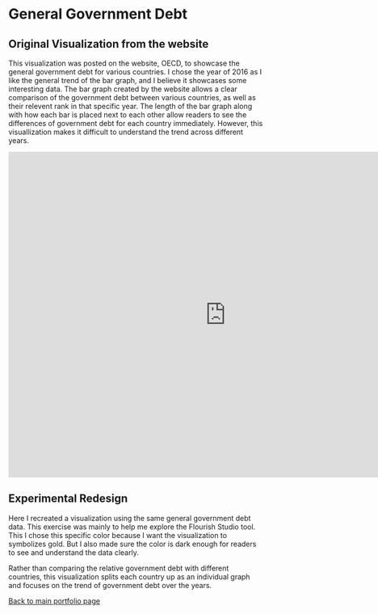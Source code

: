 # General Government Debt 
## Original Visualization from the website
This visualization was posted on the website, OECD, to showcase the general government debt for various countries. I chose the year of 2016 as I like the general trend of the bar graph, and I believe it showcases some interesting data. The bar graph created by the website allows a clear comparison of the government debt between various countries, as well as their relevent rank in that specific year. The length of the bar graph along with how each bar is placed next to each other allow readers to see the differences of government debt for each country immediately. However, this visuallization makes it difficult to understand the trend across different years.
<iframe src="https://data.oecd.org/chart/6gKv" width="860" height="645" style="border: 0" mozallowfullscreen="true" webkitallowfullscreen="true" allowfullscreen="true"><a href="https://data.oecd.org/chart/6gKv" target="_blank">OECD Chart: General government debt, Total, % of GDP, Annual, 2016</a></iframe>

## Experimental Redesign
Here I recreated a visualization using the same general government debt data. This exercise was mainly to help me explore the Flourish Studio tool. This
I chose this specific color because I want the visualization to symbolizes gold. But I also made sure the color is dark enough for readers to see and understand the data clearly. 

Rather than comparing the relative government debt with different countries, this visualization splits each country up as an individual graph and focuses on the trend of government debt over the years. 
<div class="flourish-embed flourish-chart" data-src="visualisation/5287101"><script src="https://public.flourish.studio/resources/embed.js"></script></div>

[Back to main portfolio page](/README.md)
